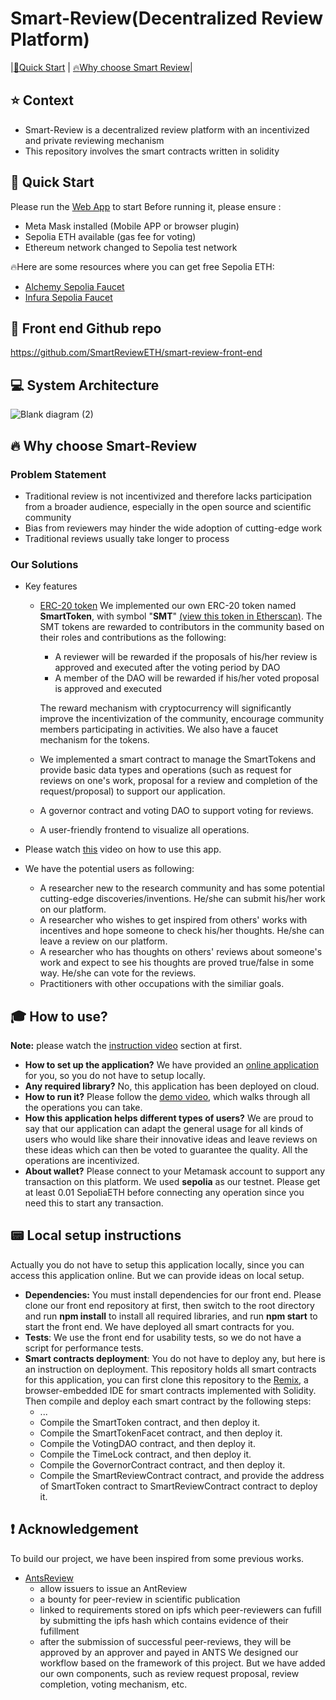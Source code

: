 # Smart-Review(Decentralized Review Platform)
|[:rocket:Quick Start](#start_id) | [:fire:Why choose Smart Review](#wse-id)|
## :star: Context
- Smart-Review is a decentralized review platform with an incentivized and private reviewing mechanism
- This repository involves the smart contracts written in solidity

## :rocket: Quick Start
Please run the [Web App](https://smartreview1.netlify.app) to start
Before running it, please ensure :

 - Meta Mask installed (Mobile APP or browser plugin)
 - Sepolia ETH available (gas fee for voting)
 - Ethereum network changed to Sepolia test network

:fire:Here are some resources where you can get free Sepolia ETH:
	
 - [Alchemy Sepolia Faucet](https://www.alchemy.com/faucets/ethereum-sepolia)
 - [Infura Sepolia Faucet](https://www.infura.io/faucet/sepolia)

## :eyes: Front end Github repo
https://github.com/SmartReviewETH/smart-review-front-end

## :computer: System Architecture
![Blank diagram (2)](https://github.com/SmartReviewETH/Smart-Review/assets/152730008/b2e87586-b3a3-48ab-a974-f923debff63e)

## :fire:  Why choose Smart-Review
### Problem Statement
 - Traditional review is not incentivized and therefore lacks participation from a broader audience, especially in the open source and scientific community
 - Bias from reviewers may hinder the wide adoption of cutting-edge work
 - Traditional reviews usually take longer to process
### Our Solutions
- Key features
	- [ERC-20 token](https://ethereum.org/en/developers/docs/standards/tokens/erc-20/)
	  We implemented our own ERC-20 token named **SmartToken**, with symbol "**SMT**" [(view this token in Etherscan)](https://sepolia.etherscan.io/token/0xFb3901F9Fc06045f9cE03EeEB21485559A858784). The SMT tokens are rewarded to contributors in the community based on their roles and contributions as the following:
	  
		- A reviewer will be rewarded if the proposals of his/her review is approved and executed after the voting period by DAO
		- A member of the DAO will be rewarded if his/her voted proposal is approved and executed
	
	 	The reward mechanism with cryptocurrency will significantly improve the  incentivization of the community, encourage community members participating in activities. We also have a faucet mechanism for the tokens.

	- We implemented a smart contract to manage the SmartTokens and provide basic data types and operations (such as request for reviews on one's work, proposal for a review and completion of the request/proposal) to support our application.
	- A governor contract and voting DAO to support voting for reviews.
 	- A user-friendly frontend to visualize all operations.

- Please watch [this]() video on how to use this app.
- We have the potential users as following:
	- A researcher new to the research community and has some potential cutting-edge discoveries/inventions. He/she can submit his/her work on our platform.
	- A researcher who wishes to get inspired from others' works with incentives and hope someone to check his/her thoughts. He/she can leave a review on our platform.
 	- A researcher who has thoughts on others' reviews about someone's work and expect to see his thoughts are proved true/false in some way. He/she can vote for the reviews.
	- Practitioners with other occupations with the similiar goals.

## :mortar_board: How to use?
__Note:__ please watch the [instruction video]() section at first.

- __How to set up the application?__ We have provided an [online application](https://smartreview1.netlify.app) for you, so you do not have to setup locally.
- __Any required library?__ No, this application has been deployed on cloud.
- __How to run it?__ Please follow the [demo video](), which walks through all the operations you can take.
- __How this application helps different types of users?__ We are proud to say that our application can adapt the general usage for all kinds of users who would like share their innovative ideas and leave reviews on these ideas which can then be voted to guarantee the quality. All the operations are incentivized.
- __About wallet?__ Please connect to your Metamask account to support any transaction on this platform. We used __sepolia__ as our testnet. Please get at least 0.01 SepoliaETH before connecting any operation since you need this to start any transaction.

## :pager: Local setup instructions

Actually you do not have to setup this application locally, since you can access this application online. But we can provide ideas on local setup.

- __Dependencies:__ You must install dependencies for our front end. Please clone our front end repository at first, then switch to the root directory and run __npm install__ to install all required libraries, and run __npm start__ to start the front end. We have deployed all smart contracts for you.
- __Tests__: We use the front end for usability tests, so we do not have a script for performance tests.
- __Smart contracts deployment__: You do not have to deploy any, but here is an instruction on deployment. This repository holds all smart contracts for this application, you can first clone this repository to the [Remix](https://remix.ethereum.org/), a browser-embedded IDE for smart contracts implemented with Solidity. Then compile and deploy each smart contract by the following steps:
	- ...
	- Compile the SmartToken contract, and then deploy it.
 	- Compile the SmartTokenFacet contract, and then deploy it.
 	- Compile the VotingDAO contract, and then deploy it.
  	- Compile the TimeLock contract, and then deploy it.
  	- Compile the GovernorContract contract, and then deploy it.
 	- Compile the SmartReviewContract contract, and provide the address of SmartToken contract to SmartReviewContract contract to deploy it.

## :heavy_exclamation_mark: Acknowledgement

To build our project, we have been inspired from some previous works.
 - [AntsReview](https://github.com/naszam/ants-review)
 	- allow issuers to issue an AntReview
  	- a bounty for peer-review in scientific publication
   	- linked to requirements stored on ipfs which peer-reviewers can fufill by submitting the ipfs hash which contains evidence of their fufillment
	- after the submission of successful peer-reviews, they will be approved by an approver and payed in ANTS
   We designed our workflow based on the framework of this project. But we have added our own components, such as review request proposal, review completion, voting mechanism, etc.

